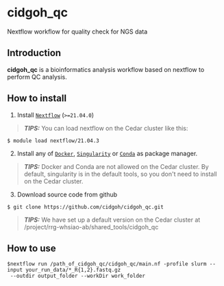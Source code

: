 # cidgoh_qc
Nextflow workflow for quality check for NGS data

## Introduction

**cidgoh_qc** is a bioinformatics analysis workflow based on nextflow to perform QC analysis.

## How to install

1. Install [`Nextflow`](https://www.nextflow.io/docs/latest/getstarted.html#installation) (`>=21.04.0`)

> **_TIPS:_**  You can load nextflow on the Cedar cluster like this: 

``` 
$ module load nextflow/21.04.3 
```


2. Install any of [`Docker`](https://docs.docker.com/engine/installation/), [`Singularity`](https://www.sylabs.io/guides/3.0/user-guide/) or [`Conda`](https://conda.io/miniconda.html) as package manager. 

> **_TIPS:_**  Docker and Conda are not allowed on the Cedar cluster. By default, singularity is in the default tools, so you don't need to install on the Cedar cluster.


3. Download source code from github

``` 
$ git clone https://github.com/cidgoh/cidgoh_qc.git
```

> **_TIPS:_**  We have set up a default version on the Cedar cluster at /project/rrg-whsiao-ab/shared_tools/cidgoh_qc

## How to use

```
$nextflow run /path_of_cidgoh_qc/cidgoh_qc/main.nf -profile slurm --input your_run_data/*_R{1,2}.fastq.gz
 --outdir output_folder --workDir work_folder

```



